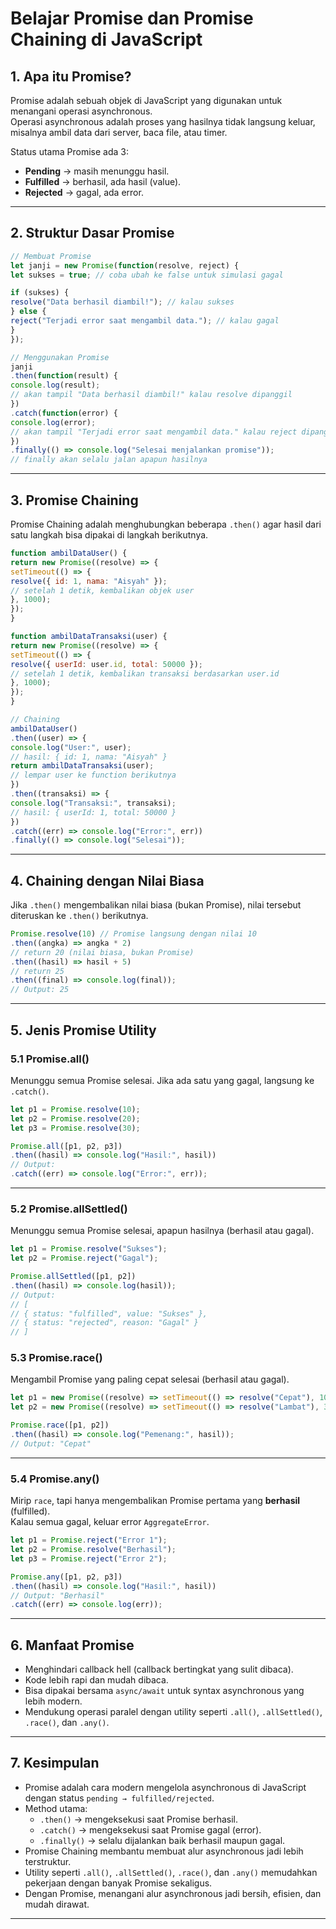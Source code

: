 # Belajar Promise dan Promise Chaining di JavaScript

## 1. Apa itu Promise?

Promise adalah sebuah objek di JavaScript yang digunakan untuk menangani operasi asynchronous.  
Operasi asynchronous adalah proses yang hasilnya tidak langsung keluar, misalnya ambil data dari server, baca file, atau timer.

Status utama Promise ada 3:  
- **Pending** → masih menunggu hasil.  
- **Fulfilled** → berhasil, ada hasil (value).  
- **Rejected** → gagal, ada error.

---

## 2. Struktur Dasar Promise

```js
// Membuat Promise
let janji = new Promise(function(resolve, reject) {
let sukses = true; // coba ubah ke false untuk simulasi gagal

if (sukses) {
resolve("Data berhasil diambil!"); // kalau sukses
} else {
reject("Terjadi error saat mengambil data."); // kalau gagal
}
});

// Menggunakan Promise
janji
.then(function(result) {
console.log(result);
// akan tampil "Data berhasil diambil!" kalau resolve dipanggil
})
.catch(function(error) {
console.log(error);
// akan tampil "Terjadi error saat mengambil data." kalau reject dipanggil
})
.finally(() => console.log("Selesai menjalankan promise"));
// finally akan selalu jalan apapun hasilnya
```

---

## 3. Promise Chaining

Promise Chaining adalah menghubungkan beberapa `.then()` agar hasil dari satu langkah bisa dipakai di langkah berikutnya.

```js
function ambilDataUser() {
return new Promise((resolve) => {
setTimeout(() => {
resolve({ id: 1, nama: "Aisyah" });
// setelah 1 detik, kembalikan objek user
}, 1000);
});
}

function ambilDataTransaksi(user) {
return new Promise((resolve) => {
setTimeout(() => {
resolve({ userId: user.id, total: 50000 });
// setelah 1 detik, kembalikan transaksi berdasarkan user.id
}, 1000);
});
}

// Chaining
ambilDataUser()
.then((user) => {
console.log("User:", user);
// hasil: { id: 1, nama: "Aisyah" }
return ambilDataTransaksi(user);
// lempar user ke function berikutnya
})
.then((transaksi) => {
console.log("Transaksi:", transaksi);
// hasil: { userId: 1, total: 50000 }
})
.catch((err) => console.log("Error:", err))
.finally(() => console.log("Selesai"));
```

---

## 4. Chaining dengan Nilai Biasa

Jika `.then()` mengembalikan nilai biasa (bukan Promise), nilai tersebut diteruskan ke `.then()` berikutnya.

```js
Promise.resolve(10) // Promise langsung dengan nilai 10
.then((angka) => angka * 2)
// return 20 (nilai biasa, bukan Promise)
.then((hasil) => hasil + 5)
// return 25
.then((final) => console.log(final));
// Output: 25
```

---

## 5. Jenis Promise Utility

### 5.1 Promise.all()

Menunggu semua Promise selesai. Jika ada satu yang gagal, langsung ke `.catch()`.

```js
let p1 = Promise.resolve(10);
let p2 = Promise.resolve(20);
let p3 = Promise.resolve(30);

Promise.all([p1, p2, p3])
.then((hasil) => console.log("Hasil:", hasil))
// Output:
.catch((err) => console.log("Error:", err));
```

---

### 5.2 Promise.allSettled()

Menunggu semua Promise selesai, apapun hasilnya (berhasil atau gagal).
```js
let p1 = Promise.resolve("Sukses");
let p2 = Promise.reject("Gagal");

Promise.allSettled([p1, p2])
.then((hasil) => console.log(hasil));
// Output:
// [
// { status: "fulfilled", value: "Sukses" },
// { status: "rejected", reason: "Gagal" }
// ]
```

### 5.3 Promise.race()

Mengambil Promise yang paling cepat selesai (berhasil atau gagal).

```js
let p1 = new Promise((resolve) => setTimeout(() => resolve("Cepat"), 1000));
let p2 = new Promise((resolve) => setTimeout(() => resolve("Lambat"), 3000));

Promise.race([p1, p2])
.then((hasil) => console.log("Pemenang:", hasil));
// Output: "Cepat"
```

---

### 5.4 Promise.any()

Mirip `race`, tapi hanya mengembalikan Promise pertama yang **berhasil** (fulfilled).  
Kalau semua gagal, keluar error `AggregateError`.

```js
let p1 = Promise.reject("Error 1");
let p2 = Promise.resolve("Berhasil");
let p3 = Promise.reject("Error 2");

Promise.any([p1, p2, p3])
.then((hasil) => console.log("Hasil:", hasil))
// Output: "Berhasil"
.catch((err) => console.log(err));
```

---

## 6. Manfaat Promise

- Menghindari callback hell (callback bertingkat yang sulit dibaca).  
- Kode lebih rapi dan mudah dibaca.  
- Bisa dipakai bersama `async/await` untuk syntax asynchronous yang lebih modern.  
- Mendukung operasi paralel dengan utility seperti `.all()`, `.allSettled()`, `.race()`, dan `.any()`.

---

## 7. Kesimpulan

- Promise adalah cara modern mengelola asynchronous di JavaScript dengan status `pending → fulfilled/rejected`.  
- Method utama:  
  - `.then()` → mengeksekusi saat Promise berhasil.  
  - `.catch()` → mengeksekusi saat Promise gagal (error).  
  - `.finally()` → selalu dijalankan baik berhasil maupun gagal.  
- Promise Chaining membantu membuat alur asynchronous jadi lebih terstruktur.  
- Utility seperti `.all()`, `.allSettled()`, `.race()`, dan `.any()` memudahkan pekerjaan dengan banyak Promise sekaligus.  
- Dengan Promise, menangani alur asynchronous jadi bersih, efisien, dan mudah dirawat.

---



